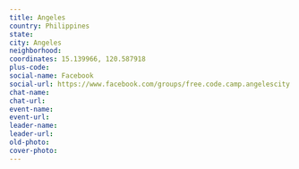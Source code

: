 ```yaml
---
title: Angeles
country: Philippines
state: 
city: Angeles
neighborhood: 
coordinates: 15.139966, 120.587918
plus-code:
social-name: Facebook
social-url: https://www.facebook.com/groups/free.code.camp.angelescity.pampanga.philippines
chat-name:
chat-url:
event-name:
event-url:
leader-name:
leader-url:
old-photo: 
cover-photo:
---
```

